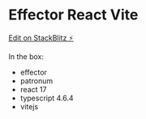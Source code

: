 # Effector React Vite

[Edit on StackBlitz ⚡️](https://stackblitz.com/edit/effector-react)

In the box:

- effector
- patronum
- react 17
- typescript 4.6.4
- vitejs
